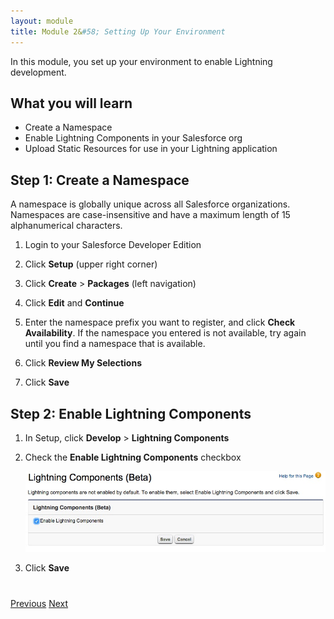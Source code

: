 ```yaml
---
layout: module
title: Module 2&#58; Setting Up Your Environment
---
```


In this module, you set up your environment to enable Lightning development.

## What you will learn
- Create a Namespace
- Enable Lightning Components in your Salesforce org
- Upload Static Resources for use in your Lightning application


## Step 1: Create a Namespace

A namespace is globally unique across all Salesforce organizations. Namespaces are case-insensitive and have a maximum length of 15 alphanumerical characters.

1. Login to your Salesforce Developer Edition

1. Click **Setup** (upper right corner)

1. Click **Create** > **Packages** (left navigation)

1. Click **Edit** and **Continue**

1. Enter the namespace prefix you want to register, and click **Check Availability**. If the namespace you entered is not available, try again until you find a namespace that is available.

1. Click **Review My Selections**

1. Click **Save**


## Step 2: Enable Lightning Components

1. In Setup, click **Develop** > **Lightning Components**

1. Check the **Enable Lightning Components** checkbox

    ![](images/enable-lightning.jpg)

1. Click **Save**



<div class="row" style="margin-top:40px;">
<div class="col-sm-12">
<a href="create-developer-edition.html" class="btn btn-default"><i class="glyphicon glyphicon-chevron-left"></i> Previous</a>
<a href="create-apex-controller.html" class="btn btn-default pull-right">Next <i class="glyphicon glyphicon-chevron-right"></i></a>
</div>
</div>
